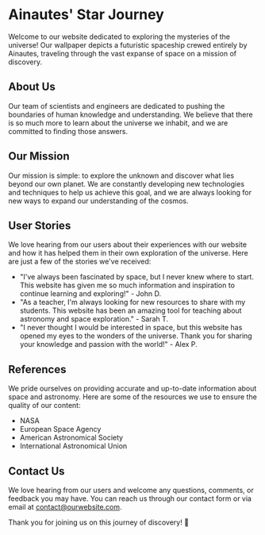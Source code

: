 <!--font:Alegreya-->

# Ainautes' Star Journey

Welcome to our website dedicated to exploring the mysteries of the universe! Our wallpaper depicts a futuristic spaceship crewed entirely by Ainautes, traveling through the vast expanse of space on a mission of discovery. 

## About Us
Our team of scientists and engineers are dedicated to pushing the boundaries of human knowledge and understanding. We believe that there is so much more to learn about the universe we inhabit, and we are committed to finding those answers.

## Our Mission
Our mission is simple: to explore the unknown and discover what lies beyond our own planet. We are constantly developing new technologies and techniques to help us achieve this goal, and we are always looking for new ways to expand our understanding of the cosmos.

## User Stories
We love hearing from our users about their experiences with our website and how it has helped them in their own exploration of the universe. Here are just a few of the stories we've received:

- "I've always been fascinated by space, but I never knew where to start. This website has given me so much information and inspiration to continue learning and exploring!" - John D.
- "As a teacher, I'm always looking for new resources to share with my students. This website has been an amazing tool for teaching about astronomy and space exploration." - Sarah T.
- "I never thought I would be interested in space, but this website has opened my eyes to the wonders of the universe. Thank you for sharing your knowledge and passion with the world!" - Alex P.

## References
We pride ourselves on providing accurate and up-to-date information about space and astronomy. Here are some of the resources we use to ensure the quality of our content:

- NASA
- European Space Agency
- American Astronomical Society
- International Astronomical Union

## Contact Us
We love hearing from our users and welcome any questions, comments, or feedback you may have. You can reach us through our contact form or via email at [contact@ourwebsite.com](mailto:contact@ourwebsite.com).

Thank you for joining us on this journey of discovery! 🚀

<!--

Write me content for website with wallpaper which alt text is:

"A futuristic spaceship crewed entirely by Ainautes, traveling through the vast expanse of space on a mission of discovery."

The name/title of the page should not be 1:1 copy of the alt text but rather a real content of the website which is using this wallpaper.

- Use markdown format 
- Start with heading
- Heading should be short and concise
- The content should look like a real website 
- The website should not be about the wallpaper, wallpaper is just a related background
- Heading should be contain work "wallpaper" or "background"
- Include real sections like references, contact, user stories, etc. use things relevant to the page purpose.
- Feel free to use structure like headings, bullets, numbering, blockquotes, paragraphs, horizontal lines, etc.
- You can use formatting like bold or _italic_
- You can include UTF-8 emojis
- Links should be only #hash anchors (and you can refer to the document itself)
- Do not include images


---


# Discovering the Unknown: Ainautes' Journey to the Stars

Welcome to our website dedicated to exploring the mysteries of the universe! Our wallpaper depicts a futuristic spaceship crewed entirely by Ainautes, traveling through the vast expanse of space on a mission of discovery. 

## About Us
Our team of scientists and engineers are dedicated to pushing the boundaries of human knowledge and understanding. We believe that there is so much more to learn about the universe we inhabit, and we are committed to finding those answers.

## Our Mission
Our mission is simple: to explore the unknown and discover what lies beyond our own planet. We are constantly developing new technologies and techniques to help us achieve this goal, and we are always looking for new ways to expand our understanding of the cosmos.

## User Stories
We love hearing from our users about their experiences with our website and how it has helped them in their own exploration of the universe. Here are just a few of the stories we've received:

- "I've always been fascinated by space, but I never knew where to start. This website has given me so much information and inspiration to continue learning and exploring!" - John D.
- "As a teacher, I'm always looking for new resources to share with my students. This website has been an amazing tool for teaching about astronomy and space exploration." - Sarah T.
- "I never thought I would be interested in space, but this website has opened my eyes to the wonders of the universe. Thank you for sharing your knowledge and passion with the world!" - Alex P.

## References
We pride ourselves on providing accurate and up-to-date information about space and astronomy. Here are some of the resources we use to ensure the quality of our content:

- NASA
- European Space Agency
- American Astronomical Society
- International Astronomical Union

## Contact Us
We love hearing from our users and welcome any questions, comments, or feedback you may have. You can reach us through our contact form or via email at [contact@ourwebsite.com](mailto:contact@ourwebsite.com).

Thank you for joining us on this journey of discovery! 🚀

-->
